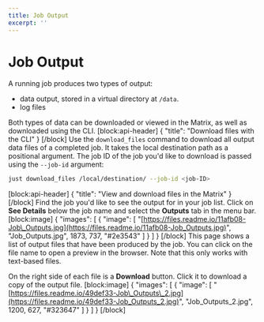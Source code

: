 ```yaml
---
title: Job Output
excerpt: ''
---
```


# Job Output

A running job produces two types of output:

* data output, stored in a virtual directory at `/data`.
* log files

Both types of data can be downloaded or viewed in the Matrix, as well as downloaded using the CLI. \[block:api-header\] { "title": "Download files with the CLI" } \[/block\] Use the `download_files` command to download all output data files of a completed job. It takes the local destination path as a positional argument. The job ID of the job you'd like to download is passed using the `--job-id` argument:

```bash
just download_files /local/destination/ --job-id <job-ID>
```

\[block:api-header\] { "title": "View and download files in the Matrix" } \[/block\] Find the job you'd like to see the output for in your job list. Click on **See Details** below the job name and select the **Outputs** tab in the menu bar. \[block:image\] { "images": \[ { "image": \[ "[https://files.readme.io/11afb08-Job\_Outputs.jpg](https://files.readme.io/11afb08-Job_Outputs.jpg)", "Job\_Outputs.jpg", 1873, 737, "\#2e3543" \] } \] } \[/block\] This page shows a list of output files that have been produced by the job. You can click on the file name to open a preview in the browser. Note that this only works with text-based files.

On the right side of each file is a **Download** button. Click it to download a copy of the output file. \[block:image\] { "images": \[ { "image": \[ "[https://files.readme.io/49def33-Job\_Outputs\_2.jpg](https://files.readme.io/49def33-Job_Outputs_2.jpg)", "Job\_Outputs\_2.jpg", 1200, 627, "\#323647" \] } \] } \[/block\]

